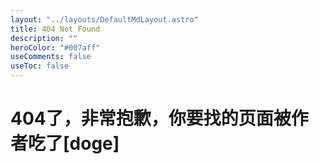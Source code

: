 ```yaml
---
layout: "../layouts/DefaultMdLayout.astro"
title: 404 Not Found
description: ""
heroColor: "#007aff"
useComments: false
useToc: false
---
```

# 404了，非常抱歉，你要找的页面被作者吃了[doge]
